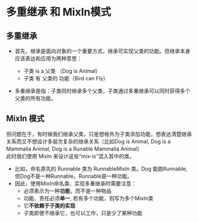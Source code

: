 # 多重继承 和 MixIn模式
## 多重继承
- 首先，继承是面向对象的一个重要方式，继承可实现父类的功能。但继承本身应该表达和应用为两种意思：<br/>
    - 子类 is a 父类 （Dog is Animal）
    - 子类 有 父类的 功能（Bird can Fly）

- 多重继承是指：子类同时继承多个父类，子类通过多重继承可以同时获得多个父类的所有功能。
## MixIn 模式
但问题在于，有时候我们继承父类，只是想格外为子类添加功能，想表达清楚继承关系而又不想设计多层次复杂的继承关系（比如Dog is Animal, Dog is a Mammalia Animal, Dog is a Runable Mammalia Animal）<br/>
此时我们使用 MixIn 来设计这些“mix-ix”混入其中的类。<br/>
- 比如，命名原先的 Runnable 类为 RunnableMixIn 类。Dog 能跑Runnable, 但Dog不是一种Runnable。Runnable是一种功能。
- 因此，使用MixIn命名类、实现多重继承时需要注意：<br/>
    - 必须表示为一种<strong>功能</strong>，而不是一种物品
    - 功能、责任必须<strong>单一</strong>, 若有多个功能，则写为多个MixIn类
    - 它<strong>不依赖于子类的实现</strong>
    - 子类即使不继承它，也可以工作，只是少了某种功能